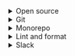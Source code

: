 <details>
<summary>Open source</summary>

1. [Complete guide to open source - how to contribute](https://youtu.be/yzeVMecydCE)
1. [github: abhisheknaiidu/awesome-github-profile-readme](https://github.com/abhisheknaiidu/awesome-github-profile-readme/pulls)
1. [github: ntfy: Send push notifications to your phone or desktop via PUT/POST](https://ntfy.sh/)

</details>

<details>
<summary>Git</summary>

1. [GitLens Extension in Visual Studio Code](https://youtu.be/C6wMNoe78oc)
1. [Git Commit Hooks with Husky - Format with Prettier on Pre-Commit Tutorial](https://youtu.be/tuzys2b1J70)
1. [13 Advanced (but useful) Git Techniques and Shortcuts](https://youtu.be/ecK3EnyGD8o)
1. [github: tiimgreen/github-cheat-sheet](https://github.com/tiimgreen/github-cheat-sheet)
1. [8.3 Customizing Git - Git Hooks](https://git-scm.com/book/en/v2/Customizing-Git-Git-Hooks)
1. [Github: tiimgreen/github-cheat-sheet](https://github.com/tiimgreen/github-cheat-sheet)
1. [Git for Professionals Tutorial - Tools & Concepts for Mastering Version Control with Git](https://youtu.be/Uszj_k0DGsg)
1. [Using Git with Visual Studio Code (Official Beginner Tutorial)](https://youtu.be/i_23KUAEtUM)
1. [How to use GitHub Desktop: The easy tutorial(Part1)](https://youtu.be/RPagOAUx2SQ)

</details>

<details>
<summary>Monorepo</summary>

1. [Monorepos - How the Pros Scale Huge Software Projects // Turborepo vs Nx](https://youtu.be/9iU_IE6vnJ8)

</details>

<details>
<summary>Lint and format</summary>

1. [Why I always use ESLint in my projects](https://youtu.be/ZuDIXV94Z1w)
1. [ESLint with VSCode, Prettier, Husky and React For Beginners](https://youtu.be/ZXW6Jn6or1w)
1. [Huksy example](https://github.com/ethereum-push-notification-service/push-sdk/blob/main/.husky/pre-commit)
</details>

<details>
<summary>Slack</summary>

1. [Slack app directory: slagram](https://harborx-xyz.slack.com/apps)
</details>
